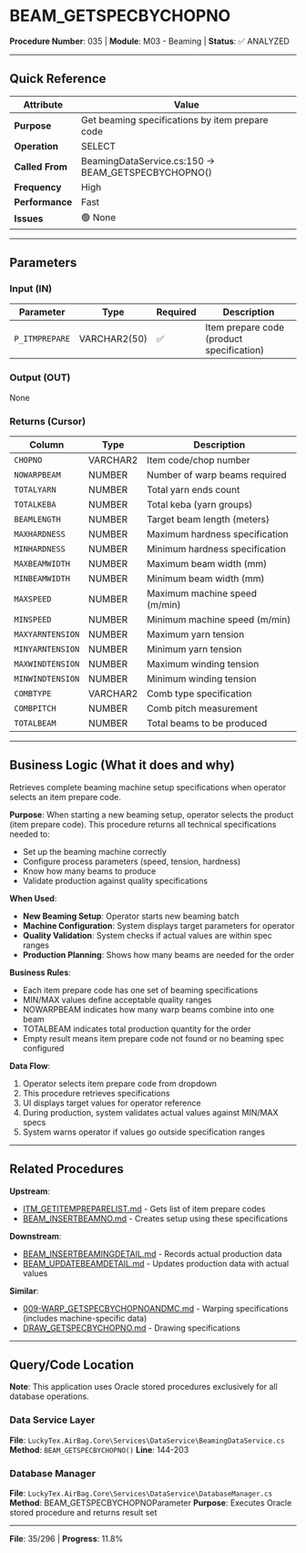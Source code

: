 # BEAM_GETSPECBYCHOPNO

**Procedure Number**: 035 | **Module**: M03 - Beaming | **Status**: ✅ ANALYZED

---

## Quick Reference

| Attribute | Value |
|-----------|-------|
| **Purpose** | Get beaming specifications by item prepare code |
| **Operation** | SELECT |
| **Called From** | BeamingDataService.cs:150 → BEAM_GETSPECBYCHOPNO() |
| **Frequency** | High |
| **Performance** | Fast |
| **Issues** | 🟢 None |

---

## Parameters

### Input (IN)

| Parameter | Type | Required | Description |
|-----------|------|----------|-------------|
| `P_ITMPREPARE` | VARCHAR2(50) | ✅ | Item prepare code (product specification) |

### Output (OUT)

None

### Returns (Cursor)

| Column | Type | Description |
|--------|------|-------------|
| `CHOPNO` | VARCHAR2 | Item code/chop number |
| `NOWARPBEAM` | NUMBER | Number of warp beams required |
| `TOTALYARN` | NUMBER | Total yarn ends count |
| `TOTALKEBA` | NUMBER | Total keba (yarn groups) |
| `BEAMLENGTH` | NUMBER | Target beam length (meters) |
| `MAXHARDNESS` | NUMBER | Maximum hardness specification |
| `MINHARDNESS` | NUMBER | Minimum hardness specification |
| `MAXBEAMWIDTH` | NUMBER | Maximum beam width (mm) |
| `MINBEAMWIDTH` | NUMBER | Minimum beam width (mm) |
| `MAXSPEED` | NUMBER | Maximum machine speed (m/min) |
| `MINSPEED` | NUMBER | Minimum machine speed (m/min) |
| `MAXYARNTENSION` | NUMBER | Maximum yarn tension |
| `MINYARNTENSION` | NUMBER | Minimum yarn tension |
| `MAXWINDTENSION` | NUMBER | Maximum winding tension |
| `MINWINDTENSION` | NUMBER | Minimum winding tension |
| `COMBTYPE` | VARCHAR2 | Comb type specification |
| `COMBPITCH` | NUMBER | Comb pitch measurement |
| `TOTALBEAM` | NUMBER | Total beams to be produced |

---

## Business Logic (What it does and why)

Retrieves complete beaming machine setup specifications when operator selects an item prepare code.

**Purpose**: When starting a new beaming setup, operator selects the product (item prepare code). This procedure returns all technical specifications needed to:
- Set up the beaming machine correctly
- Configure process parameters (speed, tension, hardness)
- Know how many beams to produce
- Validate production against quality specifications

**When Used**:
- **New Beaming Setup**: Operator starts new beaming batch
- **Machine Configuration**: System displays target parameters for operator
- **Quality Validation**: System checks if actual values are within spec ranges
- **Production Planning**: Shows how many beams are needed for the order

**Business Rules**:
- Each item prepare code has one set of beaming specifications
- MIN/MAX values define acceptable quality ranges
- NOWARPBEAM indicates how many warp beams combine into one beam
- TOTALBEAM indicates total production quantity for the order
- Empty result means item prepare code not found or no beaming spec configured

**Data Flow**:
1. Operator selects item prepare code from dropdown
2. This procedure retrieves specifications
3. UI displays target values for operator reference
4. During production, system validates actual values against MIN/MAX specs
5. System warns operator if values go outside specification ranges

---

## Related Procedures

**Upstream**:
- [ITM_GETITEMPREPARELIST.md](../17_Master_Data/ITM_GETITEMPREPARELIST.md) - Gets list of item prepare codes
- [BEAM_INSERTBEAMNO.md](./BEAM_INSERTBEAMNO.md) - Creates setup using these specifications

**Downstream**:
- [BEAM_INSERTBEAMINGDETAIL.md](./BEAM_INSERTBEAMINGDETAIL.md) - Records actual production data
- [BEAM_UPDATEBEAMDETAIL.md](./BEAM_UPDATEBEAMDETAIL.md) - Updates production data with actual values

**Similar**:
- [009-WARP_GETSPECBYCHOPNOANDMC.md](../02_Warping/009-WARP_GETSPECBYCHOPNOANDMC.md) - Warping specifications (includes machine-specific data)
- [DRAW_GETSPECBYCHOPNO.md](../04_Drawing/DRAW_GETSPECBYCHOPNO.md) - Drawing specifications

---

## Query/Code Location

**Note**: This application uses Oracle stored procedures exclusively for all database operations.

### Data Service Layer
**File**: `LuckyTex.AirBag.Core\Services\DataService\BeamingDataService.cs`
**Method**: `BEAM_GETSPECBYCHOPNO()`
**Line**: 144-203

### Database Manager
**File**: `LuckyTex.AirBag.Core\Services\DataService\DatabaseManager.cs`
**Method**: BEAM_GETSPECBYCHOPNOParameter
**Purpose**: Executes Oracle stored procedure and returns result set

---

**File**: 35/296 | **Progress**: 11.8%

